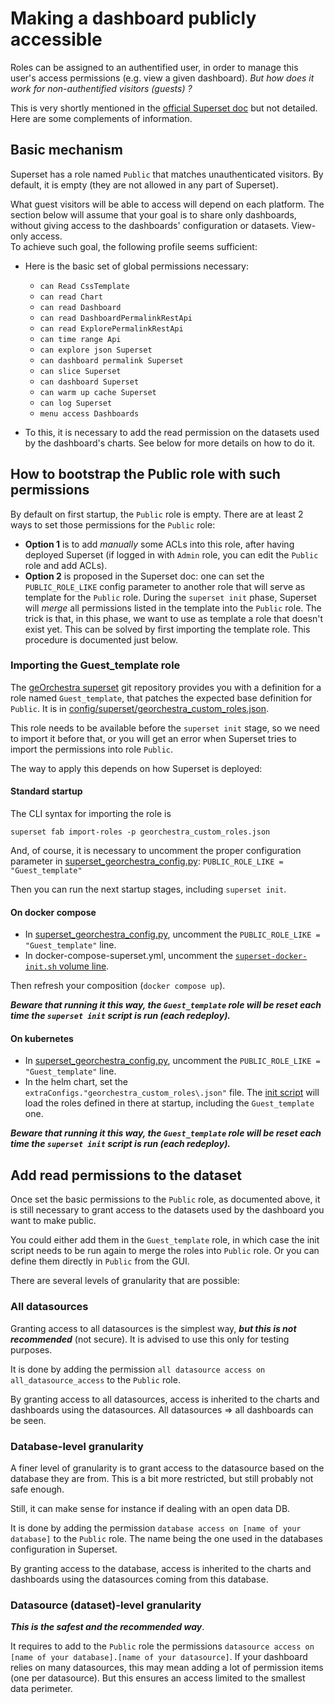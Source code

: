 # Making a dashboard publicly accessible

Roles can be assigned to an authentified user, in order to manage this user's access permissions (e.g. view a given dashboard). _But how does it work for non-authentified visitors (guests) ?_

This is very shortly mentioned in the [official Superset doc](https://superset.apache.org/docs/security/#public) but not detailed. Here are some complements of information.

## Basic mechanism

Superset has a role named `Public` that matches unauthenticated visitors. By default, it is empty (they are not allowed in any part of Superset).

What guest visitors will be able to access will depend on each platform. The section below will assume that your goal is to share only dashboards, without giving access to the dashboards' configuration or datasets. View-only access.  
To achieve such goal, the following profile seems sufficient:

- Here is the basic set of global permissions necessary: 
    - `can Read CssTemplate`
    - `can read Chart`
    - `can read Dashboard`
    - `can read DashboardPermalinkRestApi`
    - `can read ExplorePermalinkRestApi`
    - `can time range Api`
    - `can explore json Superset`
    - `can dashboard permalink Superset`
    - `can slice Superset`
    - `can dashboard Superset`
    - `can warm up cache Superset`
    - `can log Superset`
    - `menu access Dashboards`

- To this, it is necessary to add the read permission on the datasets used by the dashboard's charts. See below for more details on how to do it.

## How to bootstrap the Public role with such permissions

By default on first startup, the `Public` role is empty. There are at least 2 ways to set those permissions for the `Public` role:

- **Option 1** is to add _manually_ some ACLs into this role, after having deployed Superset (if logged in with `Admin` role, you can edit the `Public` role and add ACLs).
- **Option 2** is proposed in the Superset doc: one can set the `PUBLIC_ROLE_LIKE` config parameter to another role that will serve as template for the `Public` role. During the `superset init` phase, Superset will _merge_ all permissions listed in the template into the `Public` role. The trick is that, in this phase, we want to use as template a role that doesn't exist yet. This can be solved by first importing the template role. This procedure is documented just below.

### Importing the Guest_template role

The [geOrchestra superset](https://github.com/georchestra/superset) git repository provides you with a definition for a role named `Guest_template`, that patches the expected base definition for `Public`. It is in [config/superset/georchestra_custom_roles.json](https://github.com/georchestra/superset/blob/main/config/superset/georchestra_custom_roles.json).

This role needs to be available before the `superset init` stage, so we need to import it before that, or you will get an error when Superset tries to import the permissions into role `Public`.

The way to apply this depends on how Superset is deployed:

#### Standard startup

The CLI syntax for importing the role is 
```
superset fab import-roles -p georchestra_custom_roles.json 
```

And, of course, it is necessary to uncomment the proper configuration parameter in [superset_georchestra_config.py](https://github.com/georchestra/superset/blob/main/config/superset/superset_georchestra_config.py#L60): `PUBLIC_ROLE_LIKE = "Guest_template"`

Then you can run the next startup stages, including `superset init`.

#### On docker compose
- In [superset_georchestra_config.py](https://github.com/georchestra/superset/blob/main/config/superset/superset_georchestra_config.py#L60), uncomment the `PUBLIC_ROLE_LIKE = "Guest_template"` line.
- In docker-compose-superset.yml, uncomment the [`superset-docker-init.sh` volume line](https://github.com/georchestra/superset/blob/main/docker/docker-compose.superset.yml#L28).

Then refresh your composition (`docker compose up`).

_**Beware that running it this way, the `Guest_template` role will be reset each time the `superset init` script is run (each redeploy).**_

#### On kubernetes
- In [superset_georchestra_config.py](https://github.com/georchestra/superset/blob/main/config/superset/superset_georchestra_config.py#L60), uncomment the `PUBLIC_ROLE_LIKE = "Guest_template"` line.
- In the helm chart, set the `extraConfigs."georchestra_custom_roles\.json"` file. The [init script](https://github.com/georchestra/superset/blob/main/kubernetes/georchestra-values.yaml#L80) will load the roles defined in there at startup, including the `Guest_template` one.

_**Beware that running it this way, the `Guest_template` role will be reset each time the `superset init` script is run (each redeploy).**_

## Add read permissions to the dataset

Once set the basic permissions to the `Public` role, as documented above, it is still necessary to grant access to the datasets used by the dashboard you want to make public.

You could either add them in the `Guest_template` role, in which case the init script needs to be run again to merge the roles into `Public` role. Or you can define them directly in `Public` from the GUI.

There are several levels of granularity that are possible:

### All datasources

Granting access to all datasources is the simplest way, ***but this is not recommended*** (not secure). It is advised to use this only for testing purposes.

It is done by adding the permission `all datasource access on all_datasource_access` to the `Public` role. 

By granting access to all datasources, access is inherited to the charts and dashboards using the datasources. All datasources => all dashboards can be seen.

### Database-level granularity

A finer level of granularity is to grant access to the datasource based on the database they are from. This is a bit more restricted, but still probably not safe enough. 

Still, it can make sense for instance if dealing with an open data DB.

It is done by adding the permission `database access on [name of your database]` to the `Public` role. The name being the one used in the databases configuration in Superset.

By granting access to the database, access is inherited to the charts and dashboards using the datasources coming from this database. 

### Datasource (dataset)-level granularity

***This is the safest and the recommended way***. 

It requires to add to the `Public` role the permissions `datasource access on [name of your database].[name of your datasource]`. If your dashboard relies on many datasources, this may mean adding a lot of permission items (one per datasource). But this ensures an access limited to the smallest data perimeter.


